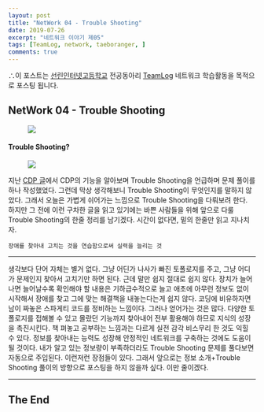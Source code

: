 ```yaml
---
layout: post
title: "NetWork 04 - Trouble Shooting"
date: 2019-07-26
excerpt: "네트워크 이야기 제05"
tags: [TeamLog, network, taeboranger, ]
comments: true
---
```


∴이 포스트는 [선린인터넷고등학교](http://www.sunrint.hs.kr/index.do) 전공동아리 [TeamLog](https://teamlog.kr/) 네트워크 학습활동을 목적으로 포스팅 됩니다.

## NetWork 04 - Trouble Shooting

<figure>
    <img src="https://asiasociety.org/sites/default/files/styles/1200w/public/G/gcen_0.png?itok=AqwLP8yc">
</figure>


#### Trouble Shooting?

<figure>
    <img src="https://i.kinja-img.com/gawker-media/image/upload/s--cOUg4pna--/c_scale,f_auto,fl_progressive,q_80,w_800/cqbqd4n8gi8gttrhwtsb.jpg">
</figure>

지난 [CDP 글](https://taeboranger.github.io/nw-04/)에서 CDP의 기능을 알아보며 Trouble Shooting을 언급하며 문제 풀이를 하나 작성했었다. 그런데 막상 생각해보니 Trouble Shooting이 무엇인지를 말하지 않았다. 그래서 오늘은 가볍게 쉬어가는 느낌으로 Trouble Shooting을 다뤄보려 한다. 하지만 그 전에 이런 구차한 글을 읽고 있기에는 바쁜 사람들을 위해 앞으로 다룰 Trouble Shooting의 한줄 정리를 남기겠다. 시간이 없다면, 밑의 한줄만 읽고 지나치자.

`장애를 찾아내 고치는 것을 연습함으로써 실력을 늘리는 것`

---

생각보다 단어 자체는 별거 없다. 그냥 어딘가 나사가 빠진 토폴로지를 주고, 그냥 어디가 문제인지 찾아서 고치기만 하면 된다. 근데 말만 쉽지 절대로 쉽지 않다. 장치가 늘어나면 늘어날수록 확인해야 할 내용은 기하급수적으로 늘고 애초에 아무런 정보도 없이 시작해서 장애를 찾고 그에 맞는 해결책을 내놓는다는게 쉽지 않다. 코딩에 비유하자면 남이 짜놓은 스파게티 코드를 정비하는 느낌이다. 그러나 얻어가는 것은 많다. 다양한 토폴로지를 접해볼 수 있고 몰랐던 기능까지 찾아내어 전부 활용해야 하므로 지식의 성장을 촉진시킨다. 책 펴놓고 공부하는 느낌과는 다르게 실전 감각 비스무리 한 것도 익힐 수 있다. 정보를 찾아내는 능력도 성장해 안정적인 네트워크를 구축하는 것에도 도움이 될 것이다. 내가 알고 있는 정보량이 부족하더라도 Trouble Shooting 문제를 풀다보면 자동으로 주입된다. 이런저런 장점들이 있다. 그래서 앞으로는 정보 소개+Trouble Shooting 풀이의 방향으로 포스팅을 하지 않을까 싶다. 이만 줄이겠다.

---
## The End
